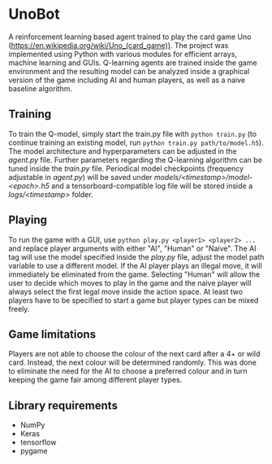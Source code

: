 # UnoBot
A reinforcement learning based agent trained to play the card game Uno (https://en.wikipedia.org/wiki/Uno_(card_game)). The project was implemented using Python with various modules for efficient arrays, machine learning and GUIs. Q-learning agents are trained inside the game environment and the resulting model can be analyzed inside a graphical version of the game including AI and human players, as well as a naive baseline algorithm.
## Training
To train the Q-model, simply start the train.py file with `python train.py` (to continue training an existing model, run `python train.py path/to/model.h5`). The model architecture and hyperparameters can be adjusted in the *agent.py* file. Further parameters regarding the Q-learning algorithm can be tuned inside the *train.py* file. Periodical model checkpoints (frequency adjustable in *agent.py*) will be saved under *models/\<timestamp>/model-\<epoch>.h5* and a tensorboard-compatible log file will be stored inside a *logs/\<timestamp>* folder.
## Playing
To run the game with a GUI, use `python play.py <player1> <player2> ...` and replace player arguments with either "AI", "Human" or "Naive". The AI tag will use the model specified inside the *play.py* file, adjust the model path variable to use a different model. If the AI player plays an illegal move, it will immediately be eliminated from the game. Selecting "Human" will allow the user to decide which moves to play in the game and the naive player will always select the first legal move inside the action space. At least two players have to be specified to start a game but player types can be mixed freely.
## Game limitations
Players are not able to choose the colour of the next card after a 4+ or wild card. Instead, the next colour will be determined randomly. This was done to eliminate the need for the AI to choose a preferred colour and in turn keeping the game fair among different player types.
## Library requirements
- NumPy
- Keras
- tensorflow
- pygame
